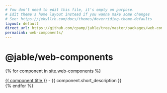 ```yaml
---
# You don't need to edit this file, it's empty on purpose.
# Edit theme's home layout instead if you wanna make some changes
# See: https://jekyllrb.com/docs/themes/#overriding-theme-defaults
layout: default
direct_url: https://github.com/cpamp/jable/tree/master/packages/web-components
permalink: web-components/
---
```


# @jable/web-components

{% for component in site.web-components %}
<div>
    <a href="{{ site.baseurl }}{{ component.url }}">{{ component.title }}</a> - {{ component.short_description }}
</div>
{% endfor %}